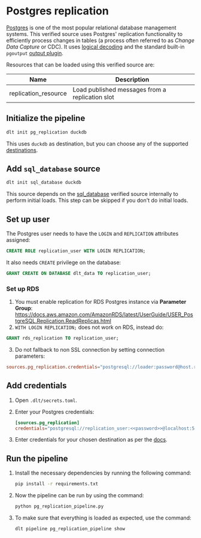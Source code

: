 # Postgres replication
[Postgres](https://www.postgresql.org/) is one of the most popular relational database management systems. This verified source uses Postgres' replication functionality to efficiently process changes in tables (a process often referred to as _Change Data Capture_ or CDC). It uses [logical decoding](https://www.postgresql.org/docs/current/logicaldecoding.html) and the standard built-in `pgoutput` [output plugin](https://www.postgresql.org/docs/current/logicaldecoding-output-plugin.html).

Resources that can be loaded using this verified source are:

| Name                 | Description                                     |
|----------------------|-------------------------------------------------|
| replication_resource | Load published messages from a replication slot |

## Initialize the pipeline

```bash
dlt init pg_replication duckdb
```

This uses `duckdb` as destination, but you can choose any of the supported [destinations](https://dlthub.com/docs/dlt-ecosystem/destinations/).

## Add `sql_database` source

```bash
dlt init sql_database duckdb
```

This source depends on the [sql_database](../sql_database/README.md) verified source internally to perform initial loads. This step can be skipped if you don't do initial loads.
## Set up user

The Postgres user needs to have the `LOGIN` and `REPLICATION` attributes assigned:

```sql
CREATE ROLE replication_user WITH LOGIN REPLICATION;
```

It also needs `CREATE` privilege on the database:

```sql
GRANT CREATE ON DATABASE dlt_data TO replication_user;
```

### Set up RDS
1. You must enable replication for RDS Postgres instance via **Parameter Group**: https://docs.aws.amazon.com/AmazonRDS/latest/UserGuide/USER_PostgreSQL.Replication.ReadReplicas.html
2. `WITH LOGIN REPLICATION;` does not work on RDS, instead do:
```sql
GRANT rds_replication TO replication_user;
```
3. Do not fallback to non SSL connection by setting connection parameters:
```toml
sources.pg_replication.credentials="postgresql://loader:password@host.rds.amazonaws.com:5432/dlt_data?sslmode=require&connect_timeout=300"
```


## Add credentials
1. Open `.dlt/secrets.toml`.
2. Enter your Postgres credentials:

    ```toml
    [sources.pg_replication]
    credentials="postgresql://replication_user:<<password>>@localhost:5432/dlt_data"
    ```
3. Enter credentials for your chosen destination as per the [docs](https://dlthub.com/docs/dlt-ecosystem/destinations/).

## Run the pipeline

1. Install the necessary dependencies by running the following command:

   ```bash
   pip install -r requirements.txt
   ```

1. Now the pipeline can be run by using the command:

   ```bash
   python pg_replication_pipeline.py
   ```

1. To make sure that everything is loaded as expected, use the command:

   ```bash
   dlt pipeline pg_replication_pipeline show
   ```
